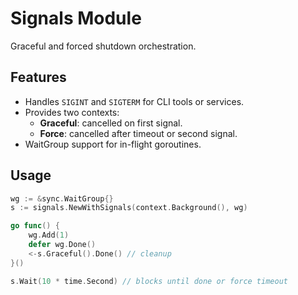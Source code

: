 # Signals Module

Graceful and forced shutdown orchestration.

## Features

- Handles `SIGINT` and `SIGTERM` for CLI tools or services.
- Provides two contexts:
  - **Graceful**: cancelled on first signal.
  - **Force**: cancelled after timeout or second signal.
- WaitGroup support for in-flight goroutines.

## Usage

```go
wg := &sync.WaitGroup{}
s := signals.NewWithSignals(context.Background(), wg)

go func() {
    wg.Add(1)
    defer wg.Done()
    <-s.Graceful().Done() // cleanup
}()

s.Wait(10 * time.Second) // blocks until done or force timeout
```
